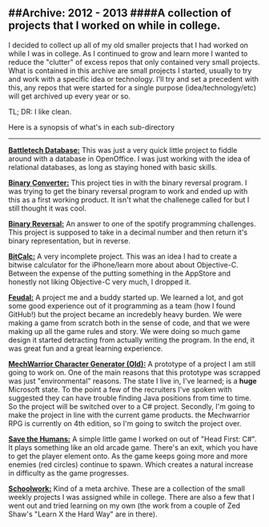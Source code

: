 ##Archive: 2012 - 2013
####A collection of projects that I worked on while in college.
---
I decided to collect up all of my old smaller projects that I had worked on while I was in college.  As I continued to grow and learn more I wanted to reduce the "clutter" of excess repos that only contained very small projects.  What is contained in this archive are small projects I started, usually to try and work with a specific idea or technology. I'll try and set a precedent with this, any repos that were started for a single purpose (idea/technology/etc) will get archived up every year or so.

TL; DR: I like clean.

Here is a synopsis of what's in each sub-directory

---
**[Battletech Database:](https://github.com/IN3D/Archive_2012-13/tree/master/Battletech_Database)**
This was just a very quick little project to fiddle around with a database in OpenOffice. I was just working with the
idea of relational databases, as long as staying honed with basic skills.

**[Binary Converter:](https://github.com/IN3D/Archive_2012-13/tree/master/BinaryConverter)**
This project ties in with the binary reversal program. I was trying to get the binary reversal program to work and
ended up with this as a first working product. It isn't what the challenege called for but I still thought it was cool.

**[Binary Reversal:](https://github.com/IN3D/Archive_2012-13/tree/master/BinaryReversal)**
An answer to one of the spotify programming challenges. This project is supposed to take in a decimal number and then
return it's binary representation, but in reverse.

**[BitCalc:](https://github.com/IN3D/Archive_2012-13/tree/master/BitCalc)**
A very incomplete project. This was an idea I had to create a bitwise calculator for the iPhone/learn more about
about Objective-C. Between the expense of the putting something in the AppStore and honestly not liking Objective-C
very much, I dropped it.

**[Feudal:](https://github.com/IN3D/Archive_2012-13/tree/master/Feudal)**
A project me and a buddy started up. We learned a lot, and got some good experience out of it programming as a team
(how I found GitHub!) but the project became an incredebly heavy burden. We were making a game from scratch both in
the sense of code, and that we were making up all the game rules and story. We were doing so much game design it started
detracting from actually writing the program. In the end, it was great fun and a great learning experience.

**[MechWarrior Character Generator (Old):](https://github.com/IN3D/Archive_2012-13/tree/master/MechWarrior_CharGen_OLD)**
A prototype of a project I am still going to work on. One of the main reasons that this prototype was scrapped was just
"environmental" reasons. The state I live in, I've learned; is a **huge** Microsoft state. To the point a few of the
recruiters I've spoken with suggested they can have trouble finding Java positions from time to time. So the project
will be switched over to a C# project. Secondly, I'm going to make the project in line with the current game products.
the Mechwarrior RPG is currently on 4th edition, so I'm going to switch the project over.

**[Save the Humans:](https://github.com/IN3D/Archive_2012-13/tree/master/SaveTheHumans)**
A simple little game I worked on out of "Head First: C#". It plays something like an old arcade game. There's an exit,
which you have to get the player element onto. As the game keeps going more and more enemies (red circles) continue to spawn. Which creates a natural increase in difficulty as the game progresses.

**[Schoolwork:](https://github.com/IN3D/Archive_2012-13/tree/master/SchoolWork_and_PersonalImprovement)**
Kind of a meta archive. These are a collection of the small weekly projects I was assigned while in college. There are also a few that I went out and tried learning on my own (the work from a couple of Zed Shaw's "Learn X the Hard Way" are in there).
